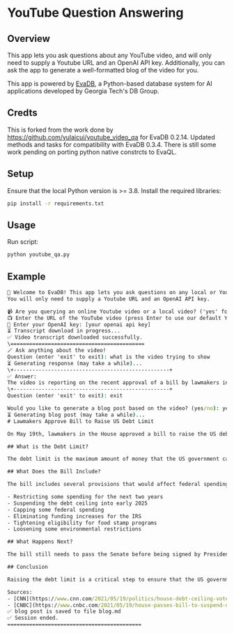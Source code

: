 # YouTube Question Answering

## Overview
This app lets you ask questions about any YouTube video, and will only need to supply a Youtube URL and an OpenAI API key.
Additionally, you can ask the app to generate a well-formatted blog of the video for you.

This app is powered by [EvaDB](https://github.com/georgia-tech-db/eva), a Python-based database system for AI applications developed by Georgia Tech's DB Group.

## Credts
This is forked from the work done by https://github.com/yulaicui/youtube_video_qa for EvaDB 0.2.14. Updated methods and tasks for compatibility with EvaDB 0.3.4. There is still some work pending on porting python native constrcts to EvaQL.

## Setup
Ensure that the local Python version is >= 3.8. Install the required libraries:

```bat
pip install -r requirements.txt
```

## Usage
Run script: 
```bat
python youtube_qa.py
```

## Example

```bat
🔮 Welcome to EvaDB! This app lets you ask questions on any local or YouTube online video.
You will only need to supply a Youtube URL and an OpenAI API key.

📹 Are you querying an online Youtube video or a local video? ('yes' for online/ 'no' for local): yes
📺 Enter the URL of the YouTube video (press Enter to use our default Youtube video URL): https://www.youtube.com/watch?v=pmqtd7CSC60
🔑 Enter your OpenAI key: [your openai api key]
⏳ Transcript download in progress...
✅ Video transcript downloaded successfully.
\===========================================
🪄 Ask anything about the video!
Question (enter 'exit' to exit): what is the video trying to show
⏳ Generating response (may take a while)...
\+--------------------------------------------------+
✅ Answer:
The video is reporting on the recent approval of a bill by lawmakers in the House to raise the US debt limit, which would avoid a potential economic catastrophe if the government were to default on its bills. The bill would restrict some spending for the next two years, suspend the debt ceiling into early 2025, cap some federal spending, eliminate funding increases for the IRS, tighten eligibility for food stamp programs, and loosen some environmental restrictions. However, the bill still needs to pass the Senate and be signed by President Biden before it becomes law. The video also highlights potential challenges in the Senate, including a controversial natural gas pipeline provision and opposition from some members. The clock is ticking as the potential default date of June 5th approaches.
\+--------------------------------------------------+
Question (enter 'exit' to exit): exit

Would you like to generate a blog post based on the video? (yes/no): yes
⏳ Generating blog post (may take a while)...
# Lawmakers Approve Bill to Raise US Debt Limit

On May 19th, lawmakers in the House approved a bill to raise the US debt limit, which would avoid an economic catastrophe if the government were to default on its bills. The bill would restrict some spending for the next two years and suspend the debt ceiling into early 2025. 

## What is the Debt Limit?

The debt limit is the maximum amount of money that the US government can borrow to pay its bills. It is set by Congress and has been raised many times over the years. If the debt limit is not raised, the government will not be able to pay its bills, which could lead to a default on its debt obligations. This would have serious consequences for the US economy and the global financial system.

## What Does the Bill Include?

The bill includes several provisions that would affect federal spending and programs. Some of the key provisions include:

- Restricting some spending for the next two years
- Suspending the debt ceiling into early 2025
- Capping some federal spending
- Eliminating funding increases for the IRS
- Tightening eligibility for food stamp programs
- Loosening some environmental restrictions

## What Happens Next?

The bill still needs to pass the Senate before being signed by President Biden. However, there are indications that some members of the Senate may put up a fight. The potential default date is still coming on June 5th, so time is running out for Congress to act.

## Conclusion

Raising the debt limit is a critical step to ensure that the US government can continue to pay its bills and avoid a default on its debt obligations. The bill passed by the House includes several provisions that would affect federal spending and programs, and it remains to be seen whether the Senate will approve the bill before the June 5th deadline. 

Sources:
- [CNN](https://www.cnn.com/2021/05/19/politics/house-debt-ceiling-vote/index.html)
- [CNBC](https://www.cnbc.com/2021/05/19/house-passes-bill-to-suspend-debt-ceiling-into-2023.html)
✅ blog post is saved to file blog.md
✅ Session ended.
===========================================
